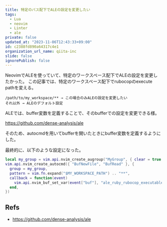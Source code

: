 ```yaml
---
title: 特定のパス配下でALEの設定を変更したい
tags:
  - Lua
  - neovim
  - Linter
  - ale
private: false
updated_at: "2023-11-06T12:43:33+09:00"
id: c2388fd890a64317c4e1
organization_url_name: qiita-inc
slide: false
ignorePublish: false
---
```


NeovimでALEを使っていて、特定のワークスペース配下でALEの設定を変更したかった。
この記事では、特定のワークスペース配下でrubocopのexecute pathを変える。

```
/path/to/my_workspace/** → この場合のみALEの設定を変更したい
それ以外 → ALEのデフォルト設定
```

ALEでは、buffer変数を定義することで、そのbufferでの設定を変更できる様。

https://github.com/dense-analysis/ale

そのため、autocmdを用いてbufferを開いたときにbuffer変数を定義するようにした。

最終的に、以下のような設定になった。

```lua
local my_group = vim.api.nvim_create_augroup("MyGroup", { clear = true })
vim.api.nvim_create_autocmd({ "BufNewFile", "BufRead" }, {
  group = my_group,
  pattern = vim.fn.expand("$MY_WORKSPACE_PATH") .. "**",
  callback = function(event)
    vim.api.nvim_buf_set_var(event["buf"], "ale_ruby_rubocop_executable", "path/to/rubocop")
  end,
})
```

## Refs

- https://github.com/dense-analysis/ale
